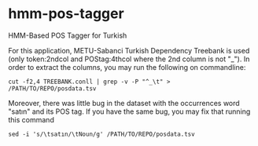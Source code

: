 # hmm-pos-tagger
HMM-Based POS Tagger for Turkish 

For this application, METU-Sabanci Turkish Dependency Treebank is used (only token:2ndcol and POStag:4thcol where the 2nd column is not "_"). In order to extract the columns, you may run the following on commandline:
```
cut -f2,4 TREEBANK.conll | grep -v -P "^_\t" > /PATH/TO/REPO/posdata.tsv
```

Moreover, there was little bug in the dataset with the occurrences word "satın" and its POS tag. If you have the same bug, you may fix that running this command
```
sed -i 's/\tsatın/\tNoun/g' /PATH/TO/REPO/posdata.tsv 
```
